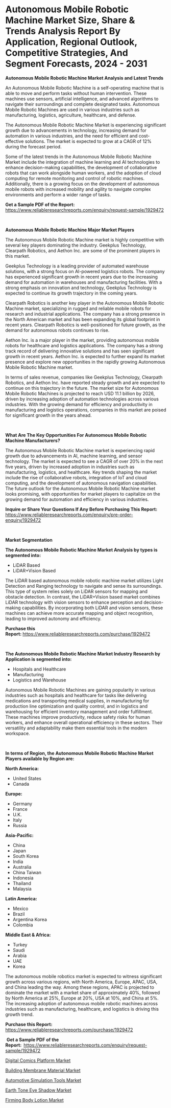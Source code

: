 <p><h1>Autonomous Mobile Robotic Machine Market Size, Share & Trends Analysis Report By Application, Regional Outlook, Competitive Strategies, And Segment Forecasts, 2024 - 2031</h1></p><p><strong>Autonomous Mobile Robotic Machine Market Analysis and Latest Trends</strong></p>
<p><p>An Autonomous Mobile Robotic Machine is a self-operating machine that is able to move and perform tasks without human intervention. These machines use sensors, artificial intelligence, and advanced algorithms to navigate their surroundings and complete designated tasks. Autonomous Mobile Robotic Machines are used in various industries such as manufacturing, logistics, agriculture, healthcare, and defense.</p><p>The Autonomous Mobile Robotic Machine Market is experiencing significant growth due to advancements in technology, increasing demand for automation in various industries, and the need for efficient and cost-effective solutions. The market is expected to grow at a CAGR of 12% during the forecast period.</p><p>Some of the latest trends in the Autonomous Mobile Robotic Machine Market include the integration of machine learning and AI technologies to enhance decision-making capabilities, the development of collaborative robots that can work alongside human workers, and the adoption of cloud computing for remote monitoring and control of robotic machines. Additionally, there is a growing focus on the development of autonomous mobile robots with increased mobility and agility to navigate complex environments and perform a wider range of tasks.</p></p>
<p><strong>Get a Sample PDF of the Report:&nbsp;</strong> <a href="https://www.reliableresearchreports.com/enquiry/request-sample/1929472">https://www.reliableresearchreports.com/enquiry/request-sample/1929472</a></p>
<p>&nbsp;</p>
<p><strong>Autonomous Mobile Robotic Machine Major Market Players</strong></p>
<p><p>The Autonomous Mobile Robotic Machine market is highly competitive with several key players dominating the industry. Geekplus Technology, Clearpath Robotics, and Aethon Inc. are some of the prominent players in this market. </p><p>Geekplus Technology is a leading provider of automated warehouse solutions, with a strong focus on AI-powered logistics robots. The company has experienced significant growth in recent years due to the increasing demand for automation in warehouses and manufacturing facilities. With a strong emphasis on innovation and technology, Geekplus Technology is expected to continue its growth trajectory in the coming years.</p><p>Clearpath Robotics is another key player in the Autonomous Mobile Robotic Machine market, specializing in rugged and reliable mobile robots for research and industrial applications. The company has a strong presence in the North American market and has been expanding its global footprint in recent years. Clearpath Robotics is well-positioned for future growth, as the demand for autonomous robots continues to rise.</p><p>Aethon Inc. is a major player in the market, providing autonomous mobile robots for healthcare and logistics applications. The company has a strong track record of delivering innovative solutions and has seen significant growth in recent years. Aethon Inc. is expected to further expand its market presence and explore new opportunities in the rapidly growing Autonomous Mobile Robotic Machine market.</p><p>In terms of sales revenue, companies like Geekplus Technology, Clearpath Robotics, and Aethon Inc. have reported steady growth and are expected to continue on this trajectory in the future. The market size for Autonomous Mobile Robotic Machines is projected to reach USD 11.1 billion by 2026, driven by increasing adoption of automation technologies across various industries. With the growing demand for efficiency and productivity in manufacturing and logistics operations, companies in this market are poised for significant growth in the years ahead.</p></p>
<p>&nbsp;</p>
<p><strong>What Are The Key Opportunities For Autonomous Mobile Robotic Machine Manufacturers?</strong></p>
<p><p>The Autonomous Mobile Robotic Machine market is experiencing rapid growth due to advancements in AI, machine learning, and sensor technology. The market is expected to see a CAGR of over 20% in the next five years, driven by increased adoption in industries such as manufacturing, logistics, and healthcare. Key trends shaping the market include the rise of collaborative robots, integration of IoT and cloud computing, and the development of autonomous navigation capabilities. The future outlook for the Autonomous Mobile Robotic Machine market looks promising, with opportunities for market players to capitalize on the growing demand for automation and efficiency in various industries.</p></p>
<p><strong>Inquire or Share Your Questions If Any Before Purchasing This Report:</strong> <a href="https://www.reliableresearchreports.com/enquiry/pre-order-enquiry/1929472">https://www.reliableresearchreports.com/enquiry/pre-order-enquiry/1929472</a></p>
<p>&nbsp;</p>
<p><strong>Market Segmentation</strong></p>
<p><strong>The Autonomous Mobile Robotic Machine Market Analysis by types is segmented into:</strong></p>
<p><ul><li>LiDAR Based</li><li>LiDAR+Vision Based</li></ul></p>
<p><p>The LiDAR based autonomous mobile robotic machine market utilizes Light Detection and Ranging technology to navigate and sense its surroundings. This type of system relies solely on LiDAR sensors for mapping and obstacle detection. In contrast, the LiDAR+Vision based market combines LiDAR technology with vision sensors to enhance perception and decision-making capabilities. By incorporating both LiDAR and vision sensors, these machines can achieve more accurate mapping and object recognition, leading to improved autonomy and efficiency.</p></p>
<p><strong>Purchase this Report:&nbsp;</strong><a href="https://www.reliableresearchreports.com/purchase/1929472">https://www.reliableresearchreports.com/purchase/1929472</a></p>
<p>&nbsp;</p>
<p><strong>The Autonomous Mobile Robotic Machine Market Industry Research by Application is segmented into:</strong></p>
<p><ul><li>Hospitals and Healthcare</li><li>Manufacturing</li><li>Logistics and Warehouse</li></ul></p>
<p><p>Autonomous Mobile Robotic Machines are gaining popularity in various industries such as hospitals and healthcare for tasks like delivering medications and transporting medical supplies, in manufacturing for production line optimization and quality control, and in logistics and warehousing for efficient inventory management and order fulfillment. These machines improve productivity, reduce safety risks for human workers, and enhance overall operational efficiency in these sectors. Their versatility and adaptability make them essential tools in the modern workspace.</p></p>
<p>&nbsp;</p>
<p><strong>In terms of Region, the Autonomous Mobile Robotic Machine Market Players available by Region are:</strong></p>
<p>
    <p> <strong> North America: </strong>
        <ul>
            <li>United States</li>
            <li>Canada</li>
        </ul>
        </p> 
    <p> <strong> Europe: </strong>
        <ul>
            <li>Germany</li>
            <li>France</li>
            <li>U.K.</li>
            <li>Italy</li>
            <li>Russia</li>
        </ul>
        </p> 
    <p> <strong> Asia-Pacific: </strong>
        <ul>
            <li>China</li>
            <li>Japan</li>
            <li>South Korea</li>
            <li>India</li>
            <li>Australia</li>
            <li>China Taiwan</li>
            <li>Indonesia</li>
            <li>Thailand</li>
            <li>Malaysia</li>
        </ul>
        </p> 
    <p> <strong> Latin America: </strong>
        <ul>
            <li>Mexico</li>
            <li>Brazil</li>
            <li>Argentina Korea</li>
            <li>Colombia</li>
        </ul>
        </p> 
    <p> <strong> Middle East & Africa: </strong>
        <ul>
            <li>Turkey</li>
            <li>Saudi</li>
            <li>Arabia</li>
            <li>UAE</li>
            <li>Korea</li>
        </ul>
    </p>
    </p>
<p><p>The autonomous mobile robotics market is expected to witness significant growth across various regions, with North America, Europe, APAC, USA, and China leading the way. Among these regions, APAC is projected to dominate the market with a market share of approximately 40%, followed by North America at 25%, Europe at 20%, USA at 10%, and China at 5%. The increasing adoption of autonomous mobile robotic machines across industries such as manufacturing, healthcare, and logistics is driving this growth trend.</p></p>
<p><strong>Purchase this Report: </strong><a href="https://www.reliableresearchreports.com/purchase/1929472">https://www.reliableresearchreports.com/purchase/1929472</a></p>
<p>&nbsp;<strong>Get a Sample PDF of the Report:&nbsp;&nbsp;</strong><a href="https://www.reliableresearchreports.com/enquiry/request-sample/1929472">https://www.reliableresearchreports.com/enquiry/request-sample/1929472</a></p>
<p><strong></strong></p>
<p><p><a href="https://copper-carbon-84f.notion.site/Digital-Comics-Platform-Market-Size-Evaluating-its-Market-Trends-Growth-and-Projections-2024-20-ca7a093b60d84a4884fee561fbd303ad">Digital Comics Platform Market</a></p><p><a href="https://cedar-agate-3da.notion.site/Building-Membrane-Material-Market-Size-Growth-and-Forecast-from-2024-2031-bda354dbdc3f4287bac3137ebc6ebf58">Building Membrane Material Market</a></p><p><a href="https://circular-yam-9b9.notion.site/Automotive-Simulation-Tools-Market-Share-Market-New-Trends-Analysis-Report-By-Type-By-Application-b81d3f75c5e84b7ca6a04bc8e756673b">Automotive Simulation Tools Market</a></p><p><a href="https://view.publitas.com/reportprime-1/earth-tone-eye-shadow-market-size-and-growth-market-segmentation-regional-and-country-breakdowns-and-market-trends-for-period-from-2024-2031/">Earth Tone Eye Shadow Market</a></p><p><a href="https://view.publitas.com/reportprime-1/firming-body-lotion-market-offer-valuable-insights-into-market-size-market-share-market-trends-and-projections-spanning-from-2024-to-2031/">Firming Body Lotion Market</a></p></p>